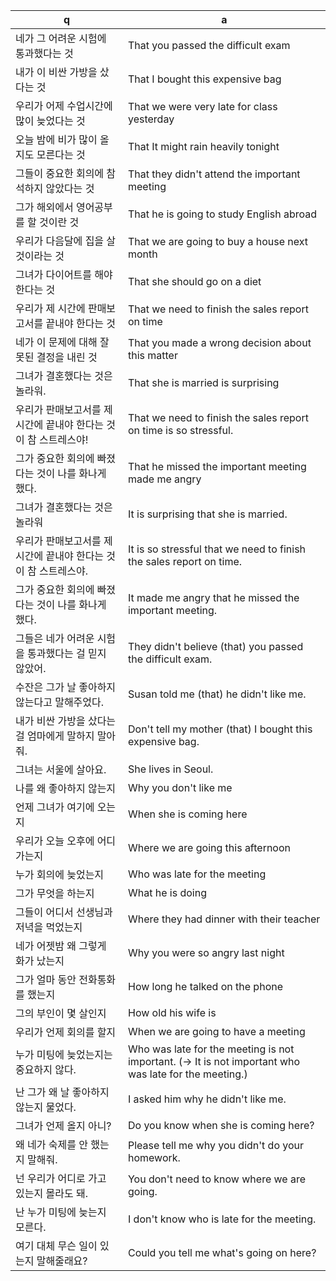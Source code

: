  q  | a
--- | ---
네가 그 어려운 시험에 통과했다는 것				| That you passed the difficult exam
내가 이 비싼 가방을 샀다는 것					| That I bought this expensive bag
우리가 어제 수업시간에 많이 늦었다는 것				| That we were very late for class yesterday
오늘 밤에 비가 많이 올지도 모른다는 것				| That It might rain heavily tonight
그들이 중요한 회의에 참석하지 않았다는 것			| That they didn't attend the important meeting
그가 해외에서 영어공부를 할 것이란 것				| That he is going to study English abroad
우리가 다음달에 집을 살 것이라는 것				| That we are going to buy a house next month
그녀가 다이어트를 해야 한다는 것				| That she should go on a diet
우리가 제 시간에 판매보고서를 끝내야 한다는 것			| That we need to finish the sales report on time
네가 이 문제에 대해 잘못된 결정을 내린 것			| That you made a wrong decision about this matter
그녀가 결혼했다는 것은 놀라워.					| That she is married is surprising
우리가 판매보고서를 제 시간에 끝내야 한다는 것이 참 스트레스야!		| That we need to finish the sales report on time is so stressful.
그가 중요한 회의에 빠졌다는 것이 나를 화나게 했다.			| That he missed the important meeting made me angry
그녀가 결혼했다는 것은 놀라워					| It is surprising that she is married.
우리가 판매보고서를 제 시간에 끝내야 한다는 것이 참 스트레스야.		| It is so stressful that we need to finish the sales report on time.
그가 중요한 회의에 빠졌다는 것이 나를 화나게 했다.			| It made me angry that he missed the important meeting.
그들은 네가 어려운 시험을 통과했다는 걸 믿지 않았어.		| They didn't believe (that) you passed the difficult exam.
수잔은 그가 날 좋아하지 않는다고 말해주었다.			| Susan told me (that) he didn't like me.
내가 비싼 가방을 샀다는 걸 엄마에게 말하지 말아줘.		| Don't tell my mother (that) I bought this expensive bag.
그녀는 서울에 살아요.						| She lives in Seoul.
나를 왜 좋아하지 않는지					| Why you don't like me
언제 그녀가 여기에 오는지					| When she is coming here
우리가 오늘 오후에 어디 가는지				| Where we are going this afternoon
누가 회의에 늦었는지						| Who was late for the meeting
그가 무엇을 하는지						| What he is doing
그들이 어디서 선생님과 저녁을 먹었는지			| Where they had dinner with their teacher
네가 어젯밤 왜 그렇게 화가 났는지				| Why you were so angry last night
그가 얼마 동안 전화통화를 했는지				| How long he talked on the phone
그의 부인이 몇 살인지					| How old his wife is
우리가 언제 회의를 할지					| When we are going to have a meeting
누가 미팅에 늦었는지는 중요하지 않다.				| Who was late for the meeting is not important. (→ It is not important who was late for the meeting.)
난 그가 왜 날 좋아하지 않는지 물었다.				| I asked him why he didn't like me.
그녀가 언제 올지 아니?						| Do you know when she is coming here?
왜 네가 숙제를 안 했는지 말해줘.				| Please tell me why you didn't do your homework.
넌 우리가 어디로 가고 있는지 몰라도 돼.				| You don't need to know where we are going.
난 누가 미팅에 늦는지 모른다.					| I don't know who is late for the meeting.
여기 대체 무슨 일이 있는지 말해줄래요?				| Could you tell me what's going on here?
